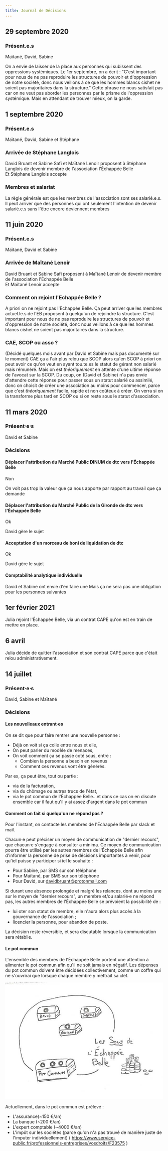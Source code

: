 ```yaml
---
title: Journal de Décisions
---
```


## 29 septembre 2020

### Présent.e.s
Maïtané, David, Sabine

On a envie de laisser de la place aux personnes qui subissent des oppressions systémiques.
Le 1er septembre, on a écrit : "C'est important pour nous de ne pas reproduire les structures de pouvoir et d'oppression de notre société, donc nous veillons à ce que les hommes blancs cishet ne soient pas majoritaires dans la structure." Cette phrase ne nous satisfait pas car on ne veut pas aborder les personnes par le prisme de l'oppression systémique. Mais en attendant de trouver mieux, on la garde.


## 1 septembre 2020

### Présent.e.s

Maïtané, David, Sabine et Stéphane

### Arrivée de Stéphane Langlois

David Bruant et Sabine Safi et Maïtané Lenoir proposent à Stéphane Langlois de devenir membre de l'association l'Échappée Belle\
Et Stéphane Langlois accepte

### Membres et salariat

La règle générale est que les membres de l'association sont ses salarié.e.s. Il peut arriver que des personnes qui ont seulement l'intention de devenir salarié.e.s sans l'être encore deviennent membres



## 11 juin 2020

### Présent.e.s

Maïtané, David et Sabine

### Arrivée de Maïtané Lenoir

David Bruant et Sabine Safi proposent à Maïtané Lenoir de devenir membre de l'association l'Échappée Belle\
Et Maïtané Lenoir accepte

### Comment on rejoint l'Echappée Belle ?

A priori on ne rejoint pas l'Echappée Belle.
Ça peut arriver que les membres actuel.le.s de l'EB proposent à quelqu'un de rejoindre la structure.
C'est important pour nous de ne pas reproduire les structures de pouvoir et d'oppression de notre société, donc nous veillons à ce que les hommes blancs cishet ne soient pas majoritaires dans la structure.

### CAE, SCOP ou asso ?

(Décidé quelques mois avant par David et Sabine mais pas documenté sur le moment)
CAE ça a l'air plus relou que SCOP alors qu'en SCOP à priori on peut avoir ce qu'on veut en ayant tou.te.es le statut de gérant non salarié mais rémunéré.
Mais on est *théoriquement* en attente d'une ultime réponse de l'avocat sur la SCOP.
Du coup, on (David et Sabine) n'a pas envie d'attendre cette réponse pour passer sous un statut salarié ou assimilé, donc on choisit de créer une association au moins pour commencer, parce que c'est *théoriquement* facile, rapide et non coûteux à créer.
On verra si on la transforme plus tard en SCOP ou si on reste sous le statut d'association.

## 11 mars 2020

### Présent⋅e⋅s

David et Sabine

### Décisions

#### Déplacer l'attribution du Marché Public DINUM de dtc vers l'Échappée Belle

Non

On voit pas trop la valeur que ça nous apporte par rapport au travail que ça demande


#### Déplacer l'attribution du Marché Public de la Gironde de dtc vers l'Échappée Belle

Ok

David gère le sujet


#### Acceptation d'un morceau de boni de liquidation de dtc

Ok

David gère le sujet


#### Comptabilité analytique individuelle

David et Sabine ont envie d'en faire une
Mais ça ne sera pas une obligation pour les personnes suivantes


## 1er février 2021

Julia rejoint l'Échappée Belle, via un contrat CAPE qu'on est en train de mettre en place.



## 6 avril

Julia décide de quitter l'association et son contrat CAPE parce que c'était relou administrativement.




## 14 juillet

### Présent⋅e⋅s

David, Sabine et Maïtané

### Décisions

#### Les nouvelleaux entrant·es

On se dit que pour faire rentrer une nouvelle personne : 
- Déjà on voit si ça colle entre nous et elle,
- On peut parler du modèle de menaces,
- On voit comment ça se passe coté sous, entre :
  - Combien la personne a besoin en revenus
  - Comment ces revenus vont être générés. 

Par ex, ça peut être, tout ou partie :
- via de la facturation,
- via du chômage ou autres trucs de l'état,
- via le pot commun de l'Échappée Belle…et dans ce cas on en discute ensemble car il faut qu'il y ai assez d'argent dans le pot commun

#### Comment on fait si quelqu'un ne répond pas ?

Pour l'instant, on contacte les membres de l'Échappée Belle par slack et mail.

Chacun·e peut préciser un moyen de communication de "dernier recours", que chacun·e s'engage à consulter a minima. Ce moyen de communication pourra être utilisé par les autres membres de l'Échappée Belle afin d'informer la personne de prise de décisions importantes à venir, pour qu'iel puisse y participer si iel le souhaite :
- Pour Sabine, par SMS sur son téléphone
- Pour Maïtané, par SMS sur son téléphone
- Pour David, sur davidbruant@protonmail.com

Si durant une absence prolongée et malgré les relances, dont au moins une sur le moyen de "dernier recours", un membre et/ou salarié·e ne répond pas, les autres membres de l'Échappée Belle se prévoient la possibilité de :
- lui oter son statut de membre, elle n'aura alors plus accès à la gouvernance de l'association ;
- licencier la personne, pour abandon de poste.

La décision reste réversible, et sera discutable lorsque la communication sera rétablie.

#### Le pot commun

L'ensemble des membres de l'Échappée Belle portent une attention à alimenter le pot commun afin qu'il ne soit jamais en négatif.
Les dépenses du pot commun doivent être décidées collectivement, comme un coffre qui ne s'ouvrirai que lorsque chaque membre y mettrait sa clef.

![4 coffres, 3 à 1 serrure nommés David, Sabine, Maïtané, et le 4e a 3 serrures](./img/pot_commun.jpg)

Actuellement, dans le pot commun est prélevé :
- L'assurance(~150 €/an)
- La banque (~200 €/an)
- L'expert comptable (~4000 €/an)
- L'impôt sur les sociétés (parce qu'on n'a pas trouvé de manière juste de l'imputer individuellement) ( https://www.service-public.fr/professionnels-entreprises/vosdroits/F23575 )



